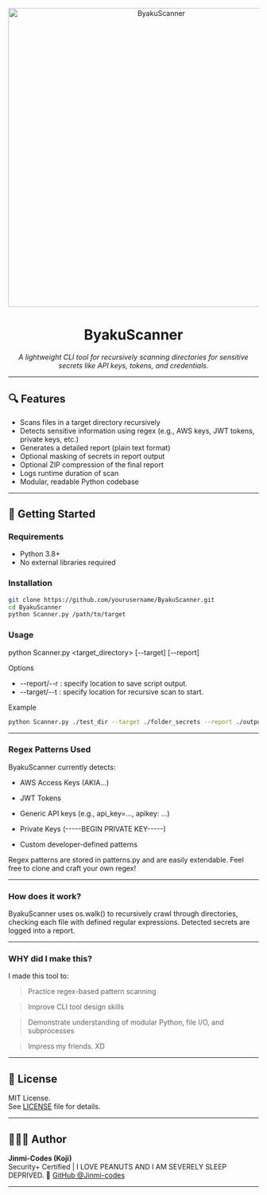 <p align="center">
  <img src="https://postimg.cc/kDytmnht" alt="ByakuScanner" width="600">
</p>

<h1 align="center">ByakuScanner</h1>

<p align="center">
  <i>A lightweight CLI tool for recursively scanning directories for sensitive secrets like API keys, tokens, and credentials.</i>
</p>

---

## 🔍 Features

- Scans files in a target directory recursively
- Detects sensitive information using regex (e.g., AWS keys, JWT tokens, private keys, etc.)
- Generates a detailed report (plain text format)
- Optional masking of secrets in report output
- Optional ZIP compression of the final report
- Logs runtime duration of scan
- Modular, readable Python codebase

---

## 🚀 Getting Started

### Requirements

- Python 3.8+
- No external libraries required

### Installation

```bash
git clone https://github.com/yourusername/ByakuScanner.git
cd ByakuScanner
python Scanner.py /path/to/target
```

### Usage

python Scanner.py <target_directory> [--target] [--report]

Options
- --report/--r : specify location to save script output.
- --target/--t : specify location for recursive scan to start.

Example
```bash
python Scanner.py ./test_dir --target ./folder_secrets --report ./output_here
```
--- 

### Regex Patterns Used
ByakuScanner currently detects:

 - AWS Access Keys (AKIA...)

 - JWT Tokens

 - Generic API keys (e.g., api_key=..., apikey: ...)

 - Private Keys (-----BEGIN PRIVATE KEY-----)

 - Custom developer-defined patterns

Regex patterns are stored in patterns.py and are easily extendable. Feel free to clone and craft your own regex!

---
### How does it work?
ByakuScanner uses os.walk() to recursively crawl through directories, checking each file with defined regular expressions. Detected secrets are logged into a report.

--- 
### WHY did I make this? 
I made this tool to:
  > Practice regex-based pattern scanning
    
  > Improve CLI tool design skills

  > Demonstrate understanding of modular Python, file I/O, and subprocesses

  > Impress my friends. XD

---
## 📄 License

MIT License.  
See [LICENSE](LICENSE) file for details.

---

## 👨🏽‍💻 Author

**Jinmi-Codes (Koji)**  
Security+ Certified | I LOVE PEANUTS AND I AM SEVERELY SLEEP DEPRIVED.
🔗 [GitHub @Jinmi-codes](https://github.com/Jinmi-codes)

---